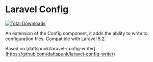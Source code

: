 # Laravel Config

<a href="https://packagist.org/packages/astatroth/laravel-config"><img src="https://poser.pugx.org/astatroth/laravel-config/d/total.svg" alt="Total Downloads"></a>

An extension of the Config component, it adds the ability to write to configuration files. Compatible with Laravel 5.2.

Based on [daftspunk/laravel-config-writer] (https://github.com/daftspunk/laravel-config-writer)
